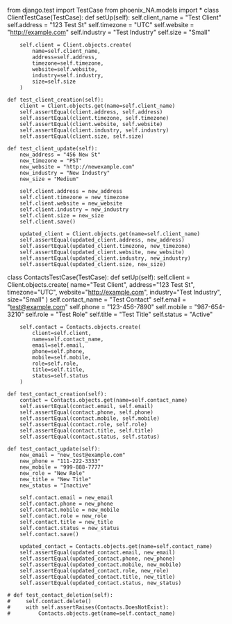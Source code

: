 from django.test import TestCase
from phoenix_NA.models import *
class ClientTestCase(TestCase):
    def setUp(self):
        self.client_name = "Test Client"
        self.address = "123 Test St"
        self.timezone = "UTC"
        self.website = "http://example.com"
        self.industry = "Test Industry"
        self.size = "Small"

        self.client = Client.objects.create(
            name=self.client_name,
            address=self.address,
            timezone=self.timezone,
            website=self.website,
            industry=self.industry,
            size=self.size
        )

    def test_client_creation(self):
        client = Client.objects.get(name=self.client_name)
        self.assertEqual(client.address, self.address)
        self.assertEqual(client.timezone, self.timezone)
        self.assertEqual(client.website, self.website)
        self.assertEqual(client.industry, self.industry)
        self.assertEqual(client.size, self.size)

    def test_client_update(self):
        new_address = "456 New St"
        new_timezone = "PST"
        new_website = "http://newexample.com"
        new_industry = "New Industry"
        new_size = "Medium"

        self.client.address = new_address
        self.client.timezone = new_timezone
        self.client.website = new_website
        self.client.industry = new_industry
        self.client.size = new_size
        self.client.save()

        updated_client = Client.objects.get(name=self.client_name)
        self.assertEqual(updated_client.address, new_address)
        self.assertEqual(updated_client.timezone, new_timezone)
        self.assertEqual(updated_client.website, new_website)
        self.assertEqual(updated_client.industry, new_industry)
        self.assertEqual(updated_client.size, new_size)



class ContactsTestCase(TestCase):
    def setUp(self):
        self.client = Client.objects.create(
            name="Test Client",
            address="123 Test St",
            timezone="UTC",
            website="http://example.com",
            industry="Test Industry",
            size="Small"
        )
        self.contact_name = "Test Contact"
        self.email = "test@example.com"
        self.phone = "123-456-7890"
        self.mobile = "987-654-3210"
        self.role = "Test Role"
        self.title = "Test Title"
        self.status = "Active"

        self.contact = Contacts.objects.create(
            client=self.client,
            name=self.contact_name,
            email=self.email,
            phone=self.phone,
            mobile=self.mobile,
            role=self.role,
            title=self.title,
            status=self.status
        )

    def test_contact_creation(self):
        contact = Contacts.objects.get(name=self.contact_name)
        self.assertEqual(contact.email, self.email)
        self.assertEqual(contact.phone, self.phone)
        self.assertEqual(contact.mobile, self.mobile)
        self.assertEqual(contact.role, self.role)
        self.assertEqual(contact.title, self.title)
        self.assertEqual(contact.status, self.status)

    def test_contact_update(self):
        new_email = "new_test@example.com"
        new_phone = "111-222-3333"
        new_mobile = "999-888-7777"
        new_role = "New Role"
        new_title = "New Title"
        new_status = "Inactive"

        self.contact.email = new_email
        self.contact.phone = new_phone
        self.contact.mobile = new_mobile
        self.contact.role = new_role
        self.contact.title = new_title
        self.contact.status = new_status
        self.contact.save()

        updated_contact = Contacts.objects.get(name=self.contact_name)
        self.assertEqual(updated_contact.email, new_email)
        self.assertEqual(updated_contact.phone, new_phone)
        self.assertEqual(updated_contact.mobile, new_mobile)
        self.assertEqual(updated_contact.role, new_role)
        self.assertEqual(updated_contact.title, new_title)
        self.assertEqual(updated_contact.status, new_status)

    # def test_contact_deletion(self):
    #     self.contact.delete()
    #     with self.assertRaises(Contacts.DoesNotExist):
    #         Contacts.objects.get(name=self.contact_name)

